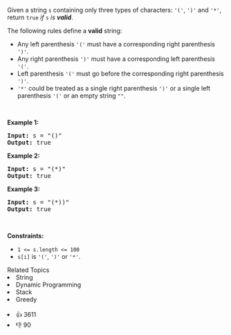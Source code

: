 <p>Given a string <code>s</code> containing only three types of characters: <code>'('</code>, <code>')'</code> and <code>'*'</code>, return <code>true</code> <em>if</em> <code>s</code> <em>is <strong>valid</strong></em>.</p>

<p>The following rules define a <strong>valid</strong> string:</p>

<ul> 
 <li>Any left parenthesis <code>'('</code> must have a corresponding right parenthesis <code>')'</code>.</li> 
 <li>Any right parenthesis <code>')'</code> must have a corresponding left parenthesis <code>'('</code>.</li> 
 <li>Left parenthesis <code>'('</code> must go before the corresponding right parenthesis <code>')'</code>.</li> 
 <li><code>'*'</code> could be treated as a single right parenthesis <code>')'</code> or a single left parenthesis <code>'('</code> or an empty string <code>""</code>.</li> 
</ul>

<p>&nbsp;</p> 
<p><strong>Example 1:</strong></p> 
<pre><strong>Input:</strong> s = "()"
<strong>Output:</strong> true
</pre>
<p><strong>Example 2:</strong></p> 
<pre><strong>Input:</strong> s = "(*)"
<strong>Output:</strong> true
</pre>
<p><strong>Example 3:</strong></p> 
<pre><strong>Input:</strong> s = "(*))"
<strong>Output:</strong> true
</pre> 
<p>&nbsp;</p> 
<p><strong>Constraints:</strong></p>

<ul> 
 <li><code>1 &lt;= s.length &lt;= 100</code></li> 
 <li><code>s[i]</code> is <code>'('</code>, <code>')'</code> or <code>'*'</code>.</li> 
</ul>

<div><div>Related Topics</div><div><li>String</li><li>Dynamic Programming</li><li>Stack</li><li>Greedy</li></div></div><br><div><li>👍 3611</li><li>👎 90</li></div>